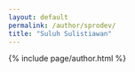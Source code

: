 ```yaml
---
layout: default
permalink: /author/sprodev/
title: "Suluh Sulistiawan"
---
```


{% include page/author.html %}
